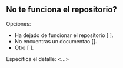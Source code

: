 ## No te funciona el repositorio?

Opciones:

* Ha dejado de funcionar el repositorio [ ].
* No encuentras un documentao [].
* Otro [ ].

Especifica el detalle:
<...>
